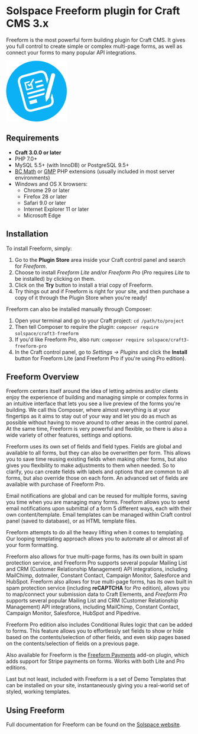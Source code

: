 # Solspace Freeform plugin for Craft CMS 3.x

Freeform is the most powerful form building plugin for Craft CMS. It gives you full control to create simple or complex multi-page forms, as well as connect your forms to many popular API integrations.

![Screenshot](src/icon.svg)

## Requirements

* **Craft 3.0.0 or later**
* PHP 7.0+
* MySQL 5.5+ (with InnoDB) or PostgreSQL 9.5+
* [BC Math](http://php.net/manual/en/book.bc.php) or [GMP](http://php.net/manual/en/book.gmp.php) PHP extensions (usually included in most server environments)
* Windows and OS X browsers:
	* Chrome 29 or later
	* Firefox 28 or later
	* Safari 9.0 or later
	* Internet Explorer 11 or later
	* Microsoft Edge

## Installation

To install Freeform, simply:

1. Go to the **Plugin Store** area inside your Craft control panel and search for *Freeform*.
2. Choose to install *Freeform Lite* and/or *Freeform Pro* (*Pro* requires *Lite* to be installed) by clicking on them.
3. Click on the **Try** button to install a trial copy of Freeform.
4. Try things out and if Freeform is right for your site, and then purchase a copy of it through the Plugin Store when you're ready!

Freeform can also be installed manually through Composer:

1. Open your terminal and go to your Craft project: `cd /path/to/project`
2. Then tell Composer to require the plugin: `composer require solspace/craft3-freeform`
3. If you'd like Freeform Pro, also run: `composer require solspace/craft3-freeform-pro`
4. In the Craft control panel, go to *Settings → Plugins* and click the **Install** button for Freeform Lite (and Freeform Pro if you're using Pro edition).

## Freeform Overview

Freeform centers itself around the idea of letting admins and/or clients enjoy the experience of building and managing simple or complex forms in an intuitive interface that lets you see a live preview of the forms you're building. We call this Composer, where almost everything is at your fingertips as it aims to stay out of your way and let you do as much as possible without having to move around to other areas in the control panel. At the same time, Freeform is very powerful and flexible, so there is also a wide variety of other features, settings and options.

Freeform uses its own set of fields and field types. Fields are global and available to all forms, but they can also be overwritten per form. This allows you to save time reusing existing fields when making other forms, but also gives you flexibility to make adjustments to them when needed. So to clarify, you can create fields with labels and options that are common to all forms, but also override those on each form. An advanced set of fields are available with purchase of Freeform Pro.

Email notifications are global and can be reused for multiple forms, saving you time when you are managing many forms. Freeform allows you to send email notifications upon submittal of a form 5 different ways, each with their own content/template. Email templates can be managed within Craft control panel (saved to database), or as HTML template files.

Freeform attempts to do all the heavy lifting when it comes to templating. Our looping templating approach allows you to automate all or almost all of your form formatting.

Freeform also allows for true multi-page forms, has its own built in spam protection service, and Freeform Pro supports several popular Mailing List and CRM (Customer Relationship Management) API integrations, including MailChimp, dotmailer, Constant Contact, Campaign Monitor, Salesforce and HubSpot.
Freeform also allows for true multi-page forms, has its own built in spam protection service (including **reCAPTCHA** for *Pro* edition), allows you to map/connect your submission data to Craft Elements, and *Freeform Pro* supports several popular Mailing List and CRM (Customer Relationship Management) API integrations, including MailChimp, Constant Contact, Campaign Monitor, Salesforce, HubSpot and Pipedrive.

Freeform Pro edition also includes Conditional Rules logic that can be added to forms. This feature allows you to effortlessly set fields to show or hide based on the contents/selection of other fields, and even skip pages based on the contents/selection of fields on a previous page.

Also available for Freeform is the [Freeform Payments](https://solspace.com/craft/freeform/docs/payments) add-on plugin, which adds support for Stripe payments on forms. Works with both Lite and Pro editions.

Last but not least, included with Freeform is a set of Demo Templates that can be installed on your site, instantaneously giving you a real-world set of styled, working templates.


## Using Freeform

Full documentation for Freeform can be found on the [Solspace website](https://solspace.com/craft/freeform/docs).
